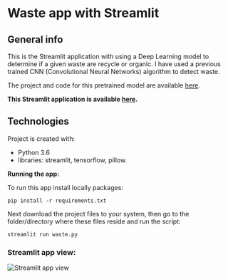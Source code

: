 # Waste app with Streamlit

## General info

This is the Streamlit application with using a Deep Learning model to determine if a given waste are recycle or organic. I have used a previous trained CNN (Convolutional Neural Networks) algorithm to detect waste. 

The project and code for this pretrained model are available [here](https://github.com/aniass/Waste-Classification).

**This Streamlit application is available [here](https://share.streamlit.io/aniass/waste-app/main/waste.py).**

## Technologies
Project is created with:

* Python 3.6
* libraries: streamlit, tensorflow, pillow.

**Running the app:**

To run this app install locally packages: 
```
pip install -r requirements.txt
```
Next download the project files to your system, then go to the folder/directory where these files reside and run the script:
```
streamlit run waste.py
```

### Streamlit app view:

![Streamlit app view](streamlit_app.PNG)
